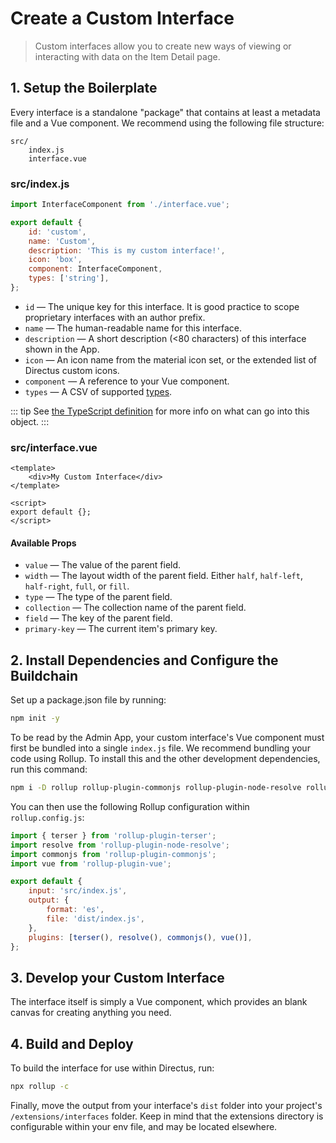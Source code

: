 # Create a Custom Interface

> Custom interfaces allow you to create new ways of viewing or interacting with data on the Item
> Detail page.

## 1. Setup the Boilerplate

Every interface is a standalone "package" that contains at least a metadata file and a Vue
component. We recommend using the following file structure:

```
src/
	index.js
	interface.vue
```

### src/index.js

```js
import InterfaceComponent from './interface.vue';

export default {
	id: 'custom',
	name: 'Custom',
	description: 'This is my custom interface!',
	icon: 'box',
	component: InterfaceComponent,
	types: ['string'],
};
```

-   `id` — The unique key for this interface. It is good practice to scope proprietary interfaces
    with an author prefix.
-   `name` — The human-readable name for this interface.
-   `description` — A short description (<80 characters) of this interface shown in the App.
-   `icon` — An icon name from the material icon set, or the extended list of Directus custom icons.
-   `component` — A reference to your Vue component.
-   `types` — A CSV of supported [types](#).

<!-- prettier-ignore-start -->
::: tip
See [the TypeScript definition](https://github.com/directus/directus/blob/20355fee5eba514dd75565f60269311187010c66/app/src/interfaces/types.ts#L5-L18) for more info on what can go into this object.
:::
<!-- prettier-ignore-end -->

### src/interface.vue

```vue
<template>
	<div>My Custom Interface</div>
</template>

<script>
export default {};
</script>
```

#### Available Props

-   `value` — The value of the parent field.
-   `width` — The layout width of the parent field. Either `half`, `half-left`, `half-right`,
    `full`, or `fill`.
-   `type` — The type of the parent field.
-   `collection` — The collection name of the parent field.
-   `field` — The key of the parent field.
-   `primary-key` — The current item's primary key.

## 2. Install Dependencies and Configure the Buildchain

Set up a package.json file by running:

```bash
npm init -y
```

To be read by the Admin App, your custom interface's Vue component must first be bundled into a
single `index.js` file. We recommend bundling your code using Rollup. To install this and the other
development dependencies, run this command:

```bash
npm i -D rollup rollup-plugin-commonjs rollup-plugin-node-resolve rollup-plugin-terser rollup-plugin-vue@5.0.0 @vue/compiler-sfc vue-template-compiler
```

You can then use the following Rollup configuration within `rollup.config.js`:

```js
import { terser } from 'rollup-plugin-terser';
import resolve from 'rollup-plugin-node-resolve';
import commonjs from 'rollup-plugin-commonjs';
import vue from 'rollup-plugin-vue';

export default {
	input: 'src/index.js',
	output: {
		format: 'es',
		file: 'dist/index.js',
	},
	plugins: [terser(), resolve(), commonjs(), vue()],
};
```

## 3. Develop your Custom Interface

The interface itself is simply a Vue component, which provides an blank canvas for creating anything
you need.

## 4. Build and Deploy

To build the interface for use within Directus, run:

```bash
npx rollup -c
```

Finally, move the output from your interface's `dist` folder into your project's
`/extensions/interfaces` folder. Keep in mind that the extensions directory is configurable within
your env file, and may be located elsewhere.
